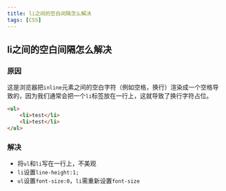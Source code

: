 ```yaml
---
title: li之间的空白间隔怎么解决
tags: [CSS]
---
```


## li之间的空白间隔怎么解决

### 原因

这是浏览器把`inline`元素之间的空白字符（例如空格，换行）渲染成一个空格导致的，因为我们通常会把一个`li`标签放在一行上，这就导致了换行字符占位。

```html
<ul>
    <li>test</li>
    <li>test</li>
</ul>
```

### 解决

- 将`ul`和`li`写在一行上，不美观
- `li`设置`line-height:1;`
- `ul`设置`font-size:0`，`li`需重新设置`font-size`

